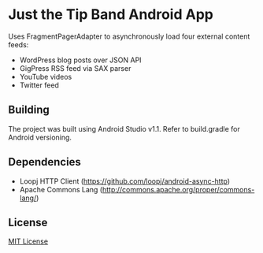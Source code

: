 # Just the Tip Band Android App

Uses FragmentPagerAdapter to asynchronously load four external content feeds:
+ WordPress blog posts over JSON API
+ GigPress RSS feed via SAX parser
+ YouTube videos
+ Twitter feed

## Building

The project was built using Android Studio v1.1. Refer to build.gradle for Android versioning.

## Dependencies

+ Loopj HTTP Client (https://github.com/loopj/android-async-http)
+ Apache Commons Lang (http://commons.apache.org/proper/commons-lang/)

## License

[MIT License](http://opensource.org/licenses/MIT)